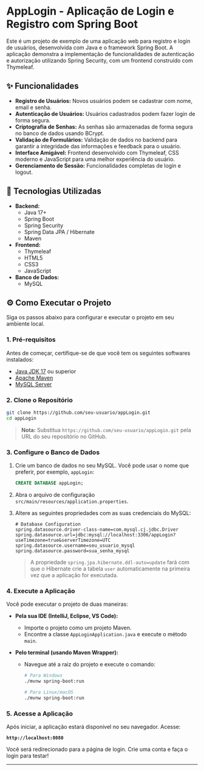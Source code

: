 # AppLogin - Aplicação de Login e Registro com Spring Boot

Este é um projeto de exemplo de uma aplicação web para registro e login de usuários, desenvolvida com Java e o framework Spring Boot. A aplicação demonstra a implementação de funcionalidades de autenticação e autorização utilizando Spring Security, com um frontend construído com Thymeleaf.

## ✨ Funcionalidades

- **Registro de Usuários:** Novos usuários podem se cadastrar com nome, email e senha.
- **Autenticação de Usuários:** Usuários cadastrados podem fazer login de forma segura.
- **Criptografia de Senhas:** As senhas são armazenadas de forma segura no banco de dados usando BCrypt.
- **Validação de Formulários:** Validação de dados no backend para garantir a integridade das informações e feedback para o usuário.
- **Interface Amigável:** Frontend desenvolvido com Thymeleaf, CSS moderno e JavaScript para uma melhor experiência do usuário.
- **Gerenciamento de Sessão:** Funcionalidades completas de login e logout.

## 🚀 Tecnologias Utilizadas

- **Backend:**
  - Java 17+
  - Spring Boot
  - Spring Security
  - Spring Data JPA / Hibernate
  - Maven
- **Frontend:**
  - Thymeleaf
  - HTML5
  - CSS3
  - JavaScript
- **Banco de Dados:**
  - MySQL

## ⚙️ Como Executar o Projeto

Siga os passos abaixo para configurar e executar o projeto em seu ambiente local.

### 1. Pré-requisitos

Antes de começar, certifique-se de que você tem os seguintes softwares instalados:
- [Java JDK 17](https://www.oracle.com/java/technologies/javase/jdk17-archive-downloads.html) ou superior
- [Apache Maven](https://maven.apache.org/download.cgi)
- [MySQL Server](https://dev.mysql.com/downloads/mysql/)

### 2. Clone o Repositório

```bash
git clone https://github.com/seu-usuario/appLogin.git
cd appLogin
```
> **Nota:** Substitua `https://github.com/seu-usuario/appLogin.git` pela URL do seu repositório no GitHub.

### 3. Configure o Banco de Dados

1. Crie um banco de dados no seu MySQL. Você pode usar o nome que preferir, por exemplo, `appLogin`:
   ```sql
   CREATE DATABASE appLogin;
   ```

2. Abra o arquivo de configuração `src/main/resources/application.properties`.

3. Altere as seguintes propriedades com as suas credenciais do MySQL:
   ```properties
   # Database Configuration
   spring.datasource.driver-class-name=com.mysql.cj.jdbc.Driver
   spring.datasource.url=jdbc:mysql://localhost:3306/appLogin?useTimezone=true&serverTimezone=UTC
   spring.datasource.username=seu_usuario_mysql
   spring.datasource.password=sua_senha_mysql
   ```
   > A propriedade `spring.jpa.hibernate.ddl-auto=update` fará com que o Hibernate crie a tabela `user` automaticamente na primeira vez que a aplicação for executada.

### 4. Execute a Aplicação

Você pode executar o projeto de duas maneiras:

- **Pela sua IDE (IntelliJ, Eclipse, VS Code):**
  - Importe o projeto como um projeto Maven.
  - Encontre a classe `AppLoginApplication.java` e execute o método `main`.

- **Pelo terminal (usando Maven Wrapper):**
  - Navegue até a raiz do projeto e execute o comando:
    ```bash
    # Para Windows
    ./mvnw spring-boot:run

    # Para Linux/macOS
    ./mvnw spring-boot:run
    ```

### 5. Acesse a Aplicação

Após iniciar, a aplicação estará disponível no seu navegador. Acesse:

**`http://localhost:8080`**

Você será redirecionado para a página de login. Crie uma conta e faça o login para testar!

---
